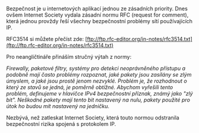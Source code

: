 <!-- dcterms:identifier = riderweblog#35 -->
<!-- dcterms:title = RFC3514: Konečně definitivní řešení bezpečnosti na Internetu -->
<!-- np9:categoryId = 2 -->
<!-- x4w:category = Lidé a jiná zvěř -->
<!-- np9:authorId = 1 -->
<!-- np9:authorEmail = michal.valasek@altairis.cz -->
<!-- dcterms:creator = Michal Altair Valášek -->
<!-- dcterms:created = 2003-04-01T14:41:23+02:00 -->
<!-- dcterms:date = 2003-04-01T14:41:23+02:00 -->

Bezpečnost je u internetových aplikací jednou ze zásadních priority. Dnes ovšem Internet Society vydala zásadní normu RFC (request for comment), která jednou provždy řeší všechny bezpečnostní problémy sítí používajících IP.

RFC3514 si můžete přečíst zde: [ftp://ftp.rfc-editor.org/in-notes/rfc3514.txt](ftp://ftp.rfc-editor.org/in-notes/rfc3514.txt)

Pro neangličtináře přináším stručný výtah z normy:

*Firewally, paketové filtry, systémy pro detekci neoprávněného přístupu a podobně mají často problémy rozpoznat, jaké pakety jsou zasílány se zlým úmyslem, a jaké jsou prostě jenom nezvyklé. Problém je, že rozhodnout o který ze stavů se jedná, je poměrně obtížné. Abychom vyřešili tento problém, definujeme v hlavičce IPv4 bezpečnostní příznak, známý jako "zlý bit". Neškodné pakety mají tento bit nastavený na nulu, pakety použité pro útok ho budou mít nastavený na jedničku.*

Nezbývá, než zatleskat Internet Society, která touto normou odstranila bezpečnostní rizika spojená s protokolem IP.